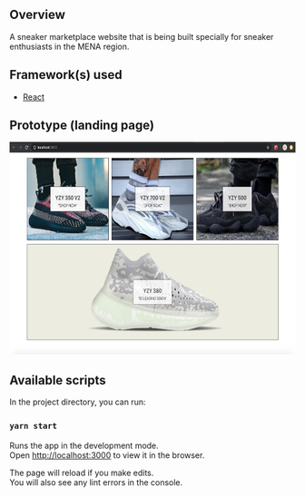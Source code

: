 ## Overview
A sneaker marketplace website that is being built specially for sneaker enthusiasts in the MENA region.

## Framework(s) used
- [React](https://reactjs.org/)

## Prototype (landing page)
<img src="Prototype/menacop-marketplace-landing-page.png" height="375" width="675">

## Available scripts
In the project directory, you can run:

### `yarn start`

Runs the app in the development mode.<br />
Open [http://localhost:3000](http://localhost:3000) to view it in the browser.

The page will reload if you make edits.<br />
You will also see any lint errors in the console.


